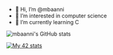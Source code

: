- 👋 Hi, I’m @mbaanni
- 👀 I’m interested in computer science
- 🌱 I’m currently learning C


![mbaanni's GitHub stats](https://github-readme-stats.vercel.app/api?username=mbaanni&show_icons=true&theme=radical)


[![My 42 stats](https://badge.mediaplus.ma/water/mbaanni)](https://github.com/mbaanni/badge42)
